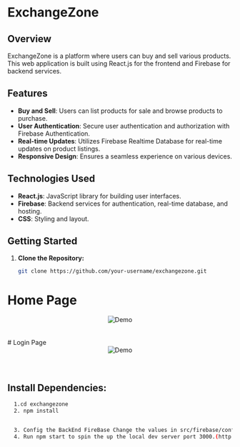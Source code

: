 # ExchangeZone

## Overview

ExchangeZone is a platform where users can buy and sell various products. This web application is built using React.js for the frontend and Firebase for backend services.

## Features

- **Buy and Sell**: Users can list products for sale and browse products to purchase.
- **User Authentication**: Secure user authentication and authorization with Firebase Authentication.
- **Real-time Updates**: Utilizes Firebase Realtime Database for real-time updates on product listings.
- **Responsive Design**: Ensures a seamless experience on various devices.

## Technologies Used

- **React.js**: JavaScript library for building user interfaces.
- **Firebase**: Backend services for authentication, real-time database, and hosting.
- **CSS**: Styling and layout.

## Getting Started

1. **Clone the Repository:**

   ```bash
   git clone https://github.com/your-username/exchangezone.git

 # Home Page <br>
<div align="center">
  <img alt="Demo" src="assets/images/home.png" />
</div>
<br>
<br>
# Login Page
<br>
<div align="center">
  <img alt="Demo" src="assets/images/login.png "/>
</div>
<br>
<br>



  
## Install Dependencies:
```bash
  1.cd exchangezone
  2. npm install


  3. Config the BackEnd FireBase Change the values in src/firebase/config.js to suit your firebase console project api key values.
  4. Run npm start to spin the up the local dev server port 3000.(http://localhost:3000).

